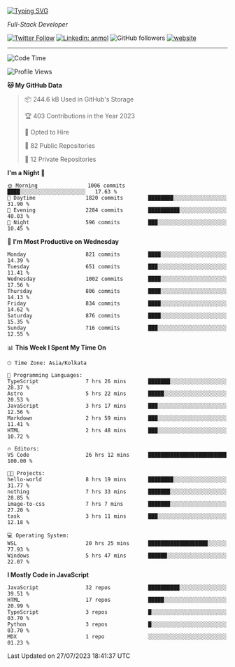 [![Typing SVG](https://readme-typing-svg.herokuapp.com?lines=HI%2C+I'm+Tonal;I'm+a+Full+Stack+Developer)](https://git.io/typing-svg)

<p><em>Full-Stack Developer</em></p>

[![Twitter Follow](https://img.shields.io/twitter/follow/tonalmathew?style=flat)](https://twitter.com/intent/follow?screen_name=tonalmathew)
[![Linkedin: anmol](https://img.shields.io/badge/tonal-mathew?style=flat-square&logo=Linkedin&logoColor=white&link=https://www.linkedin.com/in/tonal-mathew/)](https://www.linkedin.com/in/tonal-mathew/)
![GitHub followers](https://img.shields.io/github/followers/tonalmathew?label=Follow&style=social)
[![website](https://img.shields.io/badge/Website-46a2f1.svg?&style=flat-square&logo=Google-Chrome&logoColor=white&link=http://tonalmathew.github.io/)](http://tonalmathew.github.io/)

---
<!--START_SECTION:waka-->
![Code Time](http://img.shields.io/badge/Code%20Time-1%2C109%20hrs%2046%20mins-blue)

![Profile Views](http://img.shields.io/badge/Profile%20Views-0-blue)

**🐱 My GitHub Data** 

> 📦 244.6 kB Used in GitHub's Storage 
 > 
> 🏆 403 Contributions in the Year 2023
 > 
> 💼 Opted to Hire
 > 
> 📜 82 Public Repositories 
 > 
> 🔑 12 Private Repositories 
 > 
**I'm a Night 🦉** 

```text
🌞 Morning                1006 commits        ████░░░░░░░░░░░░░░░░░░░░░   17.63 % 
🌆 Daytime                1820 commits        ████████░░░░░░░░░░░░░░░░░   31.90 % 
🌃 Evening                2284 commits        ██████████░░░░░░░░░░░░░░░   40.03 % 
🌙 Night                  596 commits         ███░░░░░░░░░░░░░░░░░░░░░░   10.45 % 
```
📅 **I'm Most Productive on Wednesday** 

```text
Monday                   821 commits         ████░░░░░░░░░░░░░░░░░░░░░   14.39 % 
Tuesday                  651 commits         ███░░░░░░░░░░░░░░░░░░░░░░   11.41 % 
Wednesday                1002 commits        ████░░░░░░░░░░░░░░░░░░░░░   17.56 % 
Thursday                 806 commits         ████░░░░░░░░░░░░░░░░░░░░░   14.13 % 
Friday                   834 commits         ████░░░░░░░░░░░░░░░░░░░░░   14.62 % 
Saturday                 876 commits         ████░░░░░░░░░░░░░░░░░░░░░   15.35 % 
Sunday                   716 commits         ███░░░░░░░░░░░░░░░░░░░░░░   12.55 % 
```


📊 **This Week I Spent My Time On** 

```text
🕑︎ Time Zone: Asia/Kolkata

💬 Programming Languages: 
TypeScript               7 hrs 26 mins       ███████░░░░░░░░░░░░░░░░░░   28.37 % 
Astro                    5 hrs 22 mins       █████░░░░░░░░░░░░░░░░░░░░   20.53 % 
JavaScript               3 hrs 17 mins       ███░░░░░░░░░░░░░░░░░░░░░░   12.56 % 
Markdown                 2 hrs 59 mins       ███░░░░░░░░░░░░░░░░░░░░░░   11.41 % 
HTML                     2 hrs 48 mins       ███░░░░░░░░░░░░░░░░░░░░░░   10.72 % 

🔥 Editors: 
VS Code                  26 hrs 12 mins      █████████████████████████   100.00 % 

🐱‍💻 Projects: 
hello-world              8 hrs 19 mins       ████████░░░░░░░░░░░░░░░░░   31.77 % 
nothing                  7 hrs 33 mins       ███████░░░░░░░░░░░░░░░░░░   28.85 % 
image-to-css             7 hrs 7 mins        ███████░░░░░░░░░░░░░░░░░░   27.20 % 
task                     3 hrs 11 mins       ███░░░░░░░░░░░░░░░░░░░░░░   12.18 % 

💻 Operating System: 
WSL                      20 hrs 25 mins      ███████████████████░░░░░░   77.93 % 
Windows                  5 hrs 47 mins       ██████░░░░░░░░░░░░░░░░░░░   22.07 % 
```

**I Mostly Code in JavaScript** 

```text
JavaScript               32 repos            ██████████░░░░░░░░░░░░░░░   39.51 % 
HTML                     17 repos            █████░░░░░░░░░░░░░░░░░░░░   20.99 % 
TypeScript               3 repos             █░░░░░░░░░░░░░░░░░░░░░░░░   03.70 % 
Python                   3 repos             █░░░░░░░░░░░░░░░░░░░░░░░░   03.70 % 
MDX                      1 repo              ░░░░░░░░░░░░░░░░░░░░░░░░░   01.23 % 
```




 Last Updated on 27/07/2023 18:41:37 UTC
<!--END_SECTION:waka-->
